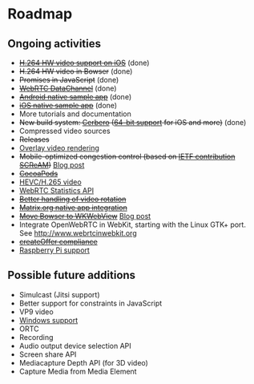 # Roadmap

## Ongoing activities

* [~~H.264 HW video support on iOS~~](http://www.openwebrtc.org/blog/2015/1/14/hardware-h264-video-on-ios) (done)
* ~~H.264 HW video in Bowser~~ (done)
* ~~Promises in JavaScript~~ (done)
* [~~WebRTC DataChannel~~](https://github.com/EricssonResearch/openwebrtc/issues/3) (done)
* [~~Android native sample app~~](https://github.com/EricssonResearch/openwebrtc-examples/pull/31) (done)
* [~~iOS native sample app~~](https://github.com/EricssonResearch/openwebrtc-examples/tree/master/ios/NativeDemo) (done)
* More tutorials and documentation
* ~~New build system: [Cerbero](https://github.com/EricssonResearch/cerbero) ([64-bit support](https://github.com/EricssonResearch/openwebrtc/issues/48) for iOS and more)~~ (done)
* Compressed video sources
* ~~Releases~~
* [Overlay video rendering](https://github.com/EricssonResearch/openwebrtc-examples/issues/38)
* ~~Mobile-optimized congestion control (based on [IETF contribution SCReAM](https://tools.ietf.org/html/draft-johansson-rmcat-scream-cc-00))~~ [Blog post](http://www.openwebrtc.org/blog/2015/11/19/your-openwebrtc-calls-are-now-congestion-controlled)
* [~~CocoaPods~~](https://github.com/EricssonResearch/openwebrtc-ios-sdk)
* [HEVC/H.265 video](https://github.com/EricssonResearch/openwebrtc/issues/1)
* [WebRTC Statistics API](https://github.com/EricssonResearch/openwebrtc/issues/5)
* [~~Better handling of video rotation~~](https://github.com/EricssonResearch/openwebrtc/issues/150)
* [~~Matrix.org native app integration~~](https://github.com/matrix-org/matrix-ios-sdk/issues/3)
* [~~Move Bowser to WKWebView~~](https://github.com/EricssonResearch/bowser/issues/1) [Blog post](http://www.openwebrtc.org/blog/2015/12/1/bowser-06-our-biggest-release-yet)
* Integrate OpenWebRTC in WebKit, starting with the Linux GTK+ port. See http://www.webrtcinwebkit.org
* [~~createOffer compliance~~](https://github.com/EricssonResearch/openwebrtc/issues/62)
* [Raspberry Pi support](https://github.com/EricssonResearch/openwebrtc/issues/172)

## Possible future additions

* Simulcast (Jitsi support)
* Better support for constraints in JavaScript
* VP9 video
* [Windows support](https://github.com/EricssonResearch/openwebrtc/issues/2)
* ORTC
* Recording
* Audio output device selection API
* Screen share API
* Mediacapture Depth API (for 3D video)
* Capture Media from Media Element
